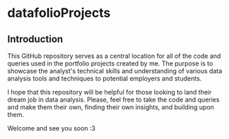 # datafolioProjects
## Introduction
This GitHub repository serves as a central location for all of the code and queries used in the portfolio projects created by me. The purpose is to showcase the analyst's technical skills and understanding of various data analysis tools and techniques to potential employers and students.

I hope that this repository will be helpful for those looking to land their dream job in data analysis. Please, feel free to take the code and queries and make them their own, finding their own insights, and building upon them.

Welcome and see you soon :3
